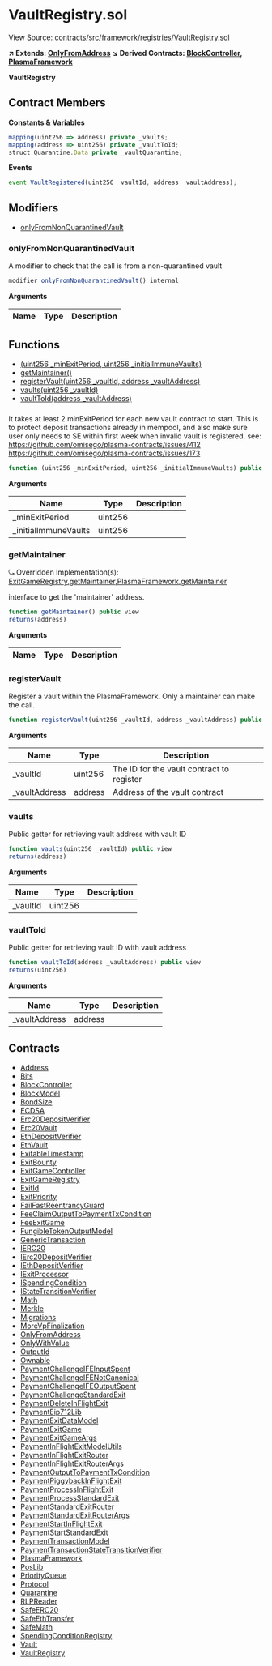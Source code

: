 # VaultRegistry.sol

View Source: [contracts/src/framework/registries/VaultRegistry.sol](../../contracts/src/framework/registries/VaultRegistry.sol)

**↗ Extends: [OnlyFromAddress](OnlyFromAddress.md)**
**↘ Derived Contracts: [BlockController](BlockController.md), [PlasmaFramework](PlasmaFramework.md)**

**VaultRegistry**

## Contract Members
**Constants & Variables**

```js
mapping(uint256 => address) private _vaults;
mapping(address => uint256) private _vaultToId;
struct Quarantine.Data private _vaultQuarantine;

```

**Events**

```js
event VaultRegistered(uint256  vaultId, address  vaultAddress);
```

## Modifiers

- [onlyFromNonQuarantinedVault](#onlyfromnonquarantinedvault)

### onlyFromNonQuarantinedVault

A modifier to check that the call is from a non-quarantined vault

```js
modifier onlyFromNonQuarantinedVault() internal
```

**Arguments**

| Name        | Type           | Description  |
| ------------- |------------- | -----|

## Functions

- [(uint256 _minExitPeriod, uint256 _initialImmuneVaults)](#)
- [getMaintainer()](#getmaintainer)
- [registerVault(uint256 _vaultId, address _vaultAddress)](#registervault)
- [vaults(uint256 _vaultId)](#vaults)
- [vaultToId(address _vaultAddress)](#vaulttoid)

### 

It takes at least 2 minExitPeriod for each new vault contract to start.
     This is to protect deposit transactions already in mempool,
     and also make sure user only needs to SE within first week when invalid vault is registered.
     see: https://github.com/omisego/plasma-contracts/issues/412
          https://github.com/omisego/plasma-contracts/issues/173

```js
function (uint256 _minExitPeriod, uint256 _initialImmuneVaults) public nonpayable
```

**Arguments**

| Name        | Type           | Description  |
| ------------- |------------- | -----|
| _minExitPeriod | uint256 |  | 
| _initialImmuneVaults | uint256 |  | 

### getMaintainer

⤿ Overridden Implementation(s): [ExitGameRegistry.getMaintainer](ExitGameRegistry.md#getmaintainer),[PlasmaFramework.getMaintainer](PlasmaFramework.md#getmaintainer)

interface to get the 'maintainer' address.

```js
function getMaintainer() public view
returns(address)
```

**Arguments**

| Name        | Type           | Description  |
| ------------- |------------- | -----|

### registerVault

Register a vault within the PlasmaFramework. Only a maintainer can make the call.

```js
function registerVault(uint256 _vaultId, address _vaultAddress) public nonpayable onlyFrom 
```

**Arguments**

| Name        | Type           | Description  |
| ------------- |------------- | -----|
| _vaultId | uint256 | The ID for the vault contract to register | 
| _vaultAddress | address | Address of the vault contract | 

### vaults

Public getter for retrieving vault address with vault ID

```js
function vaults(uint256 _vaultId) public view
returns(address)
```

**Arguments**

| Name        | Type           | Description  |
| ------------- |------------- | -----|
| _vaultId | uint256 |  | 

### vaultToId

Public getter for retrieving vault ID with vault address

```js
function vaultToId(address _vaultAddress) public view
returns(uint256)
```

**Arguments**

| Name        | Type           | Description  |
| ------------- |------------- | -----|
| _vaultAddress | address |  | 

## Contracts

* [Address](Address.md)
* [Bits](Bits.md)
* [BlockController](BlockController.md)
* [BlockModel](BlockModel.md)
* [BondSize](BondSize.md)
* [ECDSA](ECDSA.md)
* [Erc20DepositVerifier](Erc20DepositVerifier.md)
* [Erc20Vault](Erc20Vault.md)
* [EthDepositVerifier](EthDepositVerifier.md)
* [EthVault](EthVault.md)
* [ExitableTimestamp](ExitableTimestamp.md)
* [ExitBounty](ExitBounty.md)
* [ExitGameController](ExitGameController.md)
* [ExitGameRegistry](ExitGameRegistry.md)
* [ExitId](ExitId.md)
* [ExitPriority](ExitPriority.md)
* [FailFastReentrancyGuard](FailFastReentrancyGuard.md)
* [FeeClaimOutputToPaymentTxCondition](FeeClaimOutputToPaymentTxCondition.md)
* [FeeExitGame](FeeExitGame.md)
* [FungibleTokenOutputModel](FungibleTokenOutputModel.md)
* [GenericTransaction](GenericTransaction.md)
* [IERC20](IERC20.md)
* [IErc20DepositVerifier](IErc20DepositVerifier.md)
* [IEthDepositVerifier](IEthDepositVerifier.md)
* [IExitProcessor](IExitProcessor.md)
* [ISpendingCondition](ISpendingCondition.md)
* [IStateTransitionVerifier](IStateTransitionVerifier.md)
* [Math](Math.md)
* [Merkle](Merkle.md)
* [Migrations](Migrations.md)
* [MoreVpFinalization](MoreVpFinalization.md)
* [OnlyFromAddress](OnlyFromAddress.md)
* [OnlyWithValue](OnlyWithValue.md)
* [OutputId](OutputId.md)
* [Ownable](Ownable.md)
* [PaymentChallengeIFEInputSpent](PaymentChallengeIFEInputSpent.md)
* [PaymentChallengeIFENotCanonical](PaymentChallengeIFENotCanonical.md)
* [PaymentChallengeIFEOutputSpent](PaymentChallengeIFEOutputSpent.md)
* [PaymentChallengeStandardExit](PaymentChallengeStandardExit.md)
* [PaymentDeleteInFlightExit](PaymentDeleteInFlightExit.md)
* [PaymentEip712Lib](PaymentEip712Lib.md)
* [PaymentExitDataModel](PaymentExitDataModel.md)
* [PaymentExitGame](PaymentExitGame.md)
* [PaymentExitGameArgs](PaymentExitGameArgs.md)
* [PaymentInFlightExitModelUtils](PaymentInFlightExitModelUtils.md)
* [PaymentInFlightExitRouter](PaymentInFlightExitRouter.md)
* [PaymentInFlightExitRouterArgs](PaymentInFlightExitRouterArgs.md)
* [PaymentOutputToPaymentTxCondition](PaymentOutputToPaymentTxCondition.md)
* [PaymentPiggybackInFlightExit](PaymentPiggybackInFlightExit.md)
* [PaymentProcessInFlightExit](PaymentProcessInFlightExit.md)
* [PaymentProcessStandardExit](PaymentProcessStandardExit.md)
* [PaymentStandardExitRouter](PaymentStandardExitRouter.md)
* [PaymentStandardExitRouterArgs](PaymentStandardExitRouterArgs.md)
* [PaymentStartInFlightExit](PaymentStartInFlightExit.md)
* [PaymentStartStandardExit](PaymentStartStandardExit.md)
* [PaymentTransactionModel](PaymentTransactionModel.md)
* [PaymentTransactionStateTransitionVerifier](PaymentTransactionStateTransitionVerifier.md)
* [PlasmaFramework](PlasmaFramework.md)
* [PosLib](PosLib.md)
* [PriorityQueue](PriorityQueue.md)
* [Protocol](Protocol.md)
* [Quarantine](Quarantine.md)
* [RLPReader](RLPReader.md)
* [SafeERC20](SafeERC20.md)
* [SafeEthTransfer](SafeEthTransfer.md)
* [SafeMath](SafeMath.md)
* [SpendingConditionRegistry](SpendingConditionRegistry.md)
* [Vault](Vault.md)
* [VaultRegistry](VaultRegistry.md)
